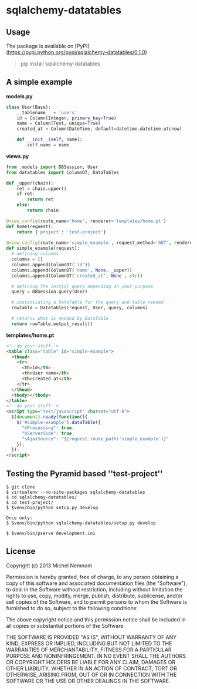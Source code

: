 sqlalchemy-datatables
=====================

## Usage
The package is available on [PyPI] (https://pypi.python.org/pypi/sqlalchemy-datatables/0.1.0)

> pip install sqlalchemy-datatables

## A simple example

**models.py**
```python
class User(Base):
    __tablename__ = 'users'
    id = Column(Integer, primary_key=True)
    name = Column(Text, unique=True)
    created_at = Column(DateTime, default=datetime.datetime.utcnow)

    def __init__(self, name):
        self.name = name
```

**views.py**
```python
from .models import DBSession, User
from datatables import ColumnDT, DataTables

def _upper(chain):
    ret = chain.upper()
    if ret:
        return ret
    else:
        return chain

@view_config(route_name='home', renderer='templates/home.pt')
def home(request):
    return {'project': 'test-project'}
    
@view_config(route_name='simple_example', request_method='GET', renderer='json')
def simple_example(request):
  # defining columns
  columns = []
  columns.append(ColumnDT('id'))
  columns.append(ColumnDT('name', None, _upper))
  columns.append(ColumnDT('created_at', None , str))

  # defining the initial query depending on your purpose
  query = DBSession.query(User)

  # instantiating a DataTable for the query and table needed
  rowTable = DataTables(request, User, query, columns) 

  # returns what is needed by DataTable 
  return rowTable.output_result()
```

**templates/home.pt**
```html
<!--do your stuff-->
<table class="table" id="simple-example">
  <thead>
    <tr>
      <th>Id</th>
      <th>User name</th>
      <th>Created at</th>
    </tr>
  </thead>
  <tbody></tbody>
</table>
<!--do your stuff-->
<script type="text/javascript" charset="utf-8">
  $(document).ready(function(){
    $('#simple-example').dataTable({
      "bProcessing": true,
      "bServerSide": true,
      "sAjaxSource": "${request.route_path('simple_example')}"
    });
  });
</script>
```

## Testing the Pyramid based ''test-project''
```shell
$ git clone 
$ virtualenv --no-site-packages sqlalchemy-datatables
$ cd sqlalchemy-datatables/
$ cd test-project/
$ $venv/bin/python setup.py develop

Once only: 
$ $venv/bin/python sqlalchemy-datatables/setup.py develop

$ $venv/bin/pserve development.ini
```

## License

Copyright (c) 2013 Michel Nemnom

Permission is hereby granted, free of charge, to any person obtaining a copy of
this software and associated documentation files (the "Software"), to deal in
the Software without restriction, including without limitation the rights to
use, copy, modify, merge, publish, distribute, sublicense, and/or sell copies of
the Software, and to permit persons to whom the Software is furnished to do so,
subject to the following conditions:

The above copyright notice and this permission notice shall be included in all
copies or substantial portions of the Software.

THE SOFTWARE IS PROVIDED "AS IS", WITHOUT WARRANTY OF ANY KIND, EXPRESS OR
IMPLIED, INCLUDING BUT NOT LIMITED TO THE WARRANTIES OF MERCHANTABILITY, FITNESS
FOR A PARTICULAR PURPOSE AND NONINFRINGEMENT. IN NO EVENT SHALL THE AUTHORS OR
COPYRIGHT HOLDERS BE LIABLE FOR ANY CLAIM, DAMAGES OR OTHER LIABILITY, WHETHER
IN AN ACTION OF CONTRACT, TORT OR OTHERWISE, ARISING FROM, OUT OF OR IN
CONNECTION WITH THE SOFTWARE OR THE USE OR OTHER DEALINGS IN THE SOFTWARE.
